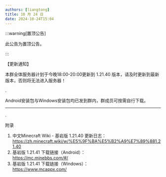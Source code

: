 ```yaml
---
authors: [liangtong]
title: 10 月 24 日
date: 2024-10-24T15:04
---
```


:::warning[置顶公告]

此公告为置顶公告。

:::

【更新通知】

本群全体服务器计划于今晚18:00-20:00更新到 1.21.40 版本，请及时更新到最新版本，否则将无法进入服务器！

.

Android安装包与Windows安装包均已发到群内，群成员可按需自行下载。

----------

.

附录

1. 中文Minecraft Wiki - 基岩版 1.21.40 更新日志：  
  https://zh.minecraft.wiki/w/%E5%9F%BA%E5%B2%A9%E7%89%881.21.40
2. 基岩版 1.21.41 下载链接（Android）：  
  https://mc.minebbs.com/#/
3. 基岩版 1.21.41 下载链接（Windows）：  
  https://www.mcappx.com/
